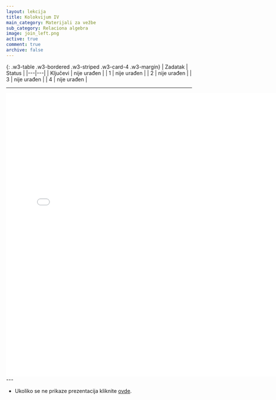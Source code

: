 ```yaml
---
layout: lekcija
title: Kolokvijum IV
main_category: Materijali za vežbe
sub_category: Relaciona algebra
image: join_left.png
active: true
comment: true
archive: false
---
```


{: .w3-table .w3-bordered .w3-striped .w3-card-4 .w3-margin}
| Zadatak | Status |
|---|---|
| Ključevi | nije urađen |
| 1 | nije urađen |
| 2 | nije urađen |
| 3 | nije urađen |
| 4 | nije urađen |

---
<embed src="/assets/bp1/bp1_I_kolokvijum_2016_2017_popravni.pdf" width="768" height="768">
---

* Ukoliko se ne prikaze prezentacija kliknite [ovde](/assets/bp1/bp1_I_kolokvijum_2016_2017_popravni.pdf.pdf).
